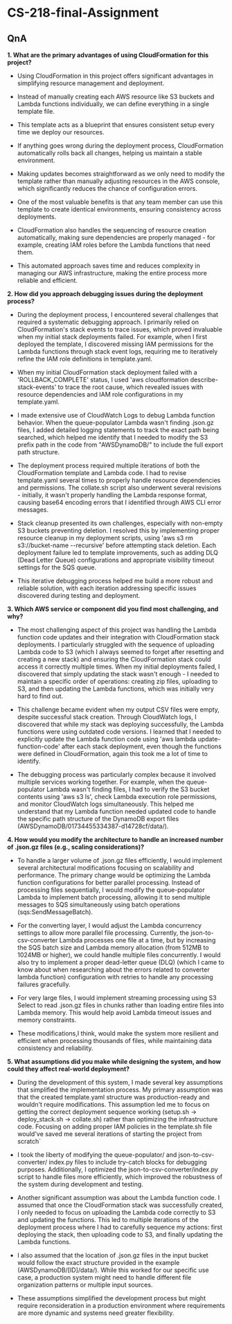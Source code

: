# CS-218-final-Assignment

## QnA

**1. What are the primary advantages of using CloudFormation for this project?**

- Using CloudFormation in this project offers significant advantages in simplifying resource management and deployment.

- Instead of manually creating each AWS resource like S3 buckets and Lambda functions individually, we can define everything in a single template file.

- This template acts as a blueprint that ensures consistent setup every time we deploy our resources.

- If anything goes wrong during the deployment process, CloudFormation automatically rolls back all changes, helping us maintain a stable environment.

- Making updates becomes straightforward as we only need to modify the template rather than manually adjusting resources in the AWS console, which significantly reduces the chance of configuration errors.

- One of the most valuable benefits is that any team member can use this template to create identical environments, ensuring consistency across deployments.

- CloudFormation also handles the sequencing of resource creation automatically, making sure dependencies are properly managed - for example, creating IAM roles before the Lambda functions that need them.

- This automated approach saves time and reduces complexity in managing our AWS infrastructure, making the entire process more reliable and efficient.

**2. How did you approach debugging issues during the deployment process?**

- During the deployment process, I encountered several challenges that required a systematic debugging approach. I primarily relied on CloudFormation's stack events to trace issues, which proved invaluable when my initial stack deployments failed. For example, when I first deployed the template, I discovered missing IAM permissions for the Lambda functions through stack event logs, requiring me to iteratively refine the IAM role definitions in template.yaml.

- When my initial CloudFormation stack deployment failed with a 'ROLLBACK_COMPLETE' status, I used 'aws cloudformation describe-stack-events' to trace the root cause, which revealed issues with resource dependencies and IAM role configurations in my template.yaml.

- I made extensive use of CloudWatch Logs to debug Lambda function behavior. When the queue-populator Lambda wasn't finding .json.gz files, I added detailed logging statements to track the exact path being searched, which helped me identify that I needed to modify the S3 prefix path in the code from "AWSDynamoDB/" to include the full export path structure.

- The deployment process required multiple iterations of both the CloudFormation template and Lambda code. I had to revise template.yaml several times to properly handle resource dependencies and permissions. The collate.sh script also underwent several revisions - initially, it wasn't properly handling the Lambda response format, causing base64 encoding errors that I identified through AWS CLI error messages.

- Stack cleanup presented its own challenges, especially with non-empty S3 buckets preventing deletion. I resolved this by implementing proper resource cleanup in my deployment scripts, using 'aws s3 rm s3://bucket-name --recursive' before attempting stack deletion. Each deployment failure led to template improvements, such as adding DLQ (Dead Letter Queue) configurations and appropriate visibility timeout settings for the SQS queue.

- This iterative debugging process helped me build a more robust and reliable solution, with each iteration addressing specific issues discovered during testing and deployment.

**3. Which AWS service or component did you find most challenging, and why?**

- The most challenging aspect of this project was handling the Lambda function code updates and their integration with CloudFormation stack deployments. I particularly struggled with the sequence of uploading Lambda code to S3 (which I always seemed to forget after resetting and creating a new stack) and ensuring the CloudFormation stack could access it correctly multiple times. When my initial deployments failed, I discovered that simply updating the stack wasn't enough - I needed to maintain a specific order of operations: creating zip files, uploading to S3, and then updating the Lambda functions, which was initially very hard to find out.

- This challenge became evident when my output CSV files were empty, despite successful stack creation. Through CloudWatch logs, I discovered that while my stack was deploying successfully, the Lambda functions were using outdated code versions. I learned that I needed to explicitly update the Lambda function code using 'aws lambda update-function-code' after each stack deployment, even though the functions were defined in CloudFormation, again this took me a lot of time to identify.

- The debugging process was particularly complex because it involved multiple services working together. For example, when the queue-populator Lambda wasn't finding files, I had to verify the S3 bucket contents using 'aws s3 ls', check Lambda execution role permissions, and monitor CloudWatch logs simultaneously. This helped me understand that my Lambda function needed updated code to handle the specific path structure of the DynamoDB export files (AWSDynamoDB/01734455334387-d14728cf/data/).


**4. How would you modify the architecture to handle an increased number of .json.gz files (e.g., scaling considerations)?**

- To handle a larger volume of .json.gz files efficiently, I would implement several architectural modifications focusing on scalability and performance. The primary change would be optimizing the Lambda function configurations for better parallel processing. Instead of processing files sequentially, I would modify the queue-populator Lambda to implement batch processing, allowing it to send multiple messages to SQS simultaneously using batch operations (sqs:SendMessageBatch).

- For the converting layer, I would adjust the Lambda concurrency settings to allow more parallel file processing. Currently, the json-to-csv-converter Lambda processes one file at a time, but by increasing the SQS batch size and Lambda memory allocation (from 512MB to 1024MB or higher), we could handle multiple files concurrently. I would also try to implement a proper dead-letter queue (DLQ) (which I came to know about when researching about the errors related to converter lambda function) configuration with retries to handle any processing failures gracefully.

- For very large files, I would implement streaming processing using S3 Select to read .json.gz files in chunks rather than loading entire files into Lambda memory. This would help avoid Lambda timeout issues and memory constraints.

- These modifications,I think, would make the system more resilient and efficient when processing thousands of files, while maintaining data consistency and reliability.

**5. What assumptions did you make while designing the system, and how could they affect real-world deployment?**

- During the development of this system, I made several key assumptions that simplified the implementation process. My primary assumption was that the created template.yaml structure was production-ready and wouldn't require modifications. This assumption led me to focus on getting the correct deployment sequence working (setup.sh → deploy_stack.sh → collate.sh) rather than optimizing the infrastructure code. Focusing on adding proper IAM policies in the template.sh file would've saved me several iterations of starting the project from scratch`

- I took the liberty of modifying the queue-populator/ and json-to-csv-converter/ index.py files to include try-catch blocks for debugging purposes. Additionally, I optimized the json-to-csv-converter/index.py script to handle files more efficiently, which improved the robustness of the system during development and testing.

- Another significant assumption was about the Lambda function code. I assumed that once the CloudFormation stack was successfully created, I only needed to focus on uploading the Lambda code correctly to S3 and updating the functions. This led to multiple iterations of the deployment process where I had to carefully sequence my actions: first deploying the stack, then uploading code to S3, and finally updating the Lambda functions.

- I also assumed that the location of .json.gz files in the input bucket would follow the exact structure provided in the example (AWSDynamoDB/[ID]/data/). While this worked for our specific use case, a production system might need to handle different file organization patterns or multiple input sources.

- These assumptions simplified the development process but might require reconsideration in a production environment where requirements are more dynamic and systems need greater flexibility.
